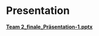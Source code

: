 # Presentation
**[Team 2_finale_Präsentation-1.pptx](https://github.com/MarleneSteinbach/team2-B-ckerei/files/14038981/Team.2_finale_Prasentation-1.pptx)**
